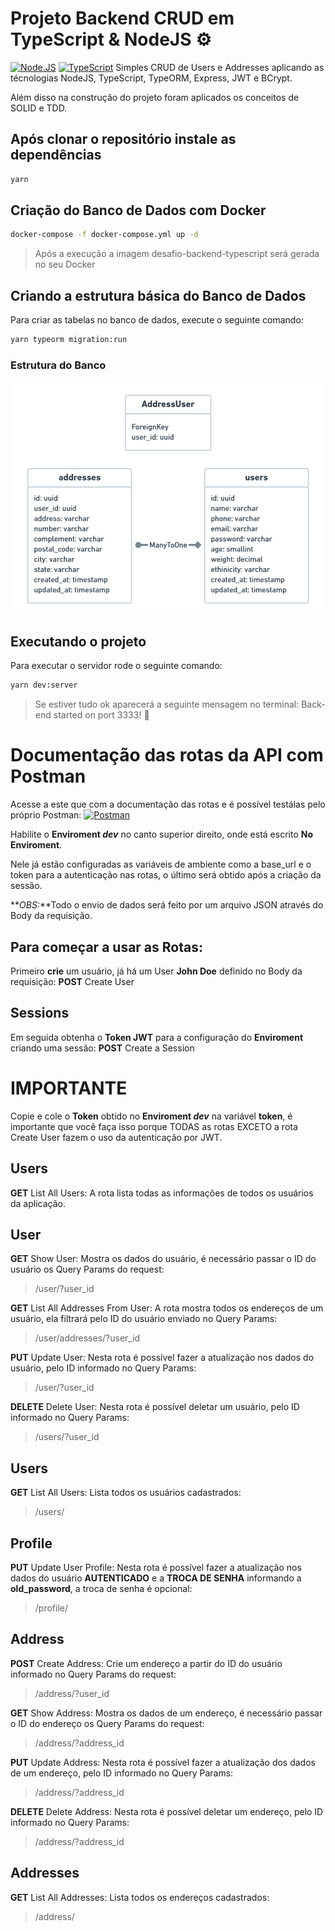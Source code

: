 # Projeto Backend CRUD em TypeScript & NodeJS ⚙

[![Node.JS](https://img.shields.io/badge/-Node.JS-339933?logo=node.js&logoColor=white)](https://nodejs.org/en/) [![TypeScript](https://img.shields.io/badge/-TypeScript-3178C6?logo=typescript&logoColor=white)](https://www.typescriptlang.org/)
Simples CRUD de Users e Addresses aplicando as técnologias NodeJS, TypeScript, TypeORM, Express, JWT e BCrypt.

Além disso na construção do projeto foram aplicados os conceitos de SOLID e TDD.

## Após clonar o repositório instale as dependências

```bash
yarn
```

## Criação do Banco de Dados com Docker

```bash
docker-compose -f docker-compose.yml up -d
```

> Após a execução a imagem desafio-backend-typescript será gerada no seu Docker

## Criando a estrutura básica do Banco de Dados

Para criar as tabelas no banco de dados, execute o seguinte comando:

```bash
yarn typeorm migration:run
```

### Estrutura do Banco

![UML do BD](.github/media/UML.png)

## Executando o projeto

Para executar o servidor rode o seguinte comando:

```bash
yarn dev:server
```

> Se estiver tudo ok aparecerá a seguinte mensagem no terminal: Back-end started on port 3333! 🚀

# Documentação das rotas da API com Postman

Acesse a este que com a documentação das rotas e é possível testálas pelo próprio Postman: [![Postman](https://img.shields.io/badge/-POSTMAN-FF6C37?logo=postman&logoColor=white)](http://tinyurl.com/back-end-documentation)

Habilite o **Enviroment _dev_** no canto superior direito, onde está escrito **No Enviroment**.

Nele já estão configuradas as variáveis de ambiente como a base_url e o token para a autenticação nas rotas, o último será obtido após a criação da sessão.

**_OBS:_**Todo o envio de dados será feito por um arquivo JSON através do Body da requisição.

## Para começar a usar as Rotas:

Primeiro **crie** um usuário, já há um User **John Doe** definido no Body da requisição:
**POST** Create User

## Sessions

Em seguida obtenha o **Token JWT** para a configuração do **Enviroment** criando uma sessão:
**POST** Create a Session

# IMPORTANTE

Copie e cole o **Token** obtido no **Enviroment _dev_** na variável **token**, é importante que você faça isso porque TODAS as rotas EXCETO a rota Create User fazem o uso da autenticação por JWT.

## Users

**GET** List All Users:
A rota lista todas as informações de todos os usuários da aplicação.

## User

**GET** Show User:
Mostra os dados do usuário, é necessário passar o ID do usuário os Query Params do request:

> /user/?user_id

**GET** List All Addresses From User:
A rota mostra todos os endereços de um usuário, ela filtrará pelo ID do usuário enviado no Query Params:

> /user/addresses/?user_id

**PUT** Update User:
Nesta rota é possível fazer a atualização nos dados do usuário, pelo ID informado no Query Params:

> /user/?user_id

**DELETE** Delete User:
Nesta rota é possível deletar um usuário, pelo ID informado no Query Params:

> /users/?user_id

## Users

**GET** List All Users:
Lista todos os usuários cadastrados:

> /users/

## Profile

**PUT** Update User Profile:
Nesta rota é possível fazer a atualização nos dados do usuário **AUTENTICADO** e a **TROCA DE SENHA** informando a **old_password**, a troca de senha é opcional:

> /profile/

## Address

**POST** Create Address:
Crie um endereço a partir do ID do usuário informado no Query Params do request:

> /address/?user_id

**GET** Show Address:
Mostra os dados de um endereço, é necessário passar o ID do endereço os Query Params do request:

> /address/?address_id

**PUT** Update Address:
Nesta rota é possível fazer a atualização dos dados de um endereço, pelo ID informado no Query Params:

> /address/?address_id

**DELETE** Delete Address:
Nesta rota é possível deletar um endereço, pelo ID informado no Query Params:

> /address/?address_id

## Addresses

**GET** List All Addresses:
Lista todos os endereços cadastrados:

> /address/
